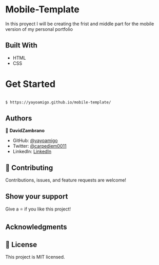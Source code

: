 # Mobile-Template
In this proyect I will be creating the frist and middle part  for the mobile version of my personal portfolio 

## Built With
- HTML
- CSS
# Get Started


```bash

$ https://yayoamigo.github.io/mobile-template/

```

## Authors

👤 **DavidZambrano**

- GitHub: [@yayoamigo](https://github.com/yayoamigo)
- Twitter: [@carpediem0011](https://twitter.com/carpediem0011)
- LinkedIn: [LinkedIn](https://www.linkedin.com/in/david-zambrano-corral-b87a4198/)


## 🤝 Contributing

Contributions, issues, and feature requests are welcome!



## Show your support

Give a ⭐️ if you like this project!

## Acknowledgments


## 📝 License

This project is MIT licensed.

